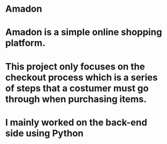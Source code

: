 # Amadon
# Amadon is a simple online shopping platform. 
# This project only focuses on the checkout process which is a series of steps that a costumer must go through when purchasing items. 
# I mainly worked on the back-end side using Python 
